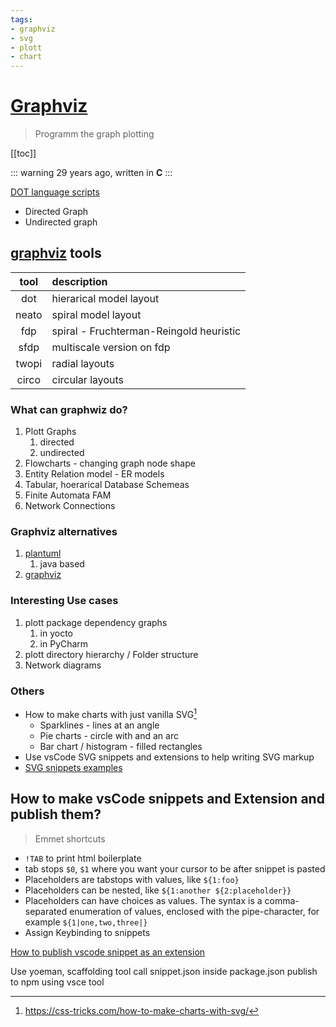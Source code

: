 ```yaml
---
tags:
- graphviz
- svg
- plott
- chart
---
```


# [Graphviz]

> Programm the graph plotting

[[toc]]

::: warning
29 years ago, written in **C**
:::

[DOT language scripts](https://en.wikipedia.org/wiki/DOT_(graph_description_language))

  * Directed Graph
  * Undirected graph

## [graphviz] tools

tool  | description
:----:|:-------------
dot   |  hierarical model layout
neato |  spiral model layout
fdp   |  spiral - Fruchterman-Reingold heuristic
sfdp  |  multiscale version on fdp
twopi |  radial layouts
circo |  circular layouts

### What can graphwiz do?

1. Plott Graphs
   1. directed
   2. undirected
2. Flowcharts - changing graph node shape
3. Entity Relation model - ER models
4. Tabular, hoerarical Database Schemeas
5. Finite Automata FAM
6. Network Connections

### Graphviz alternatives

1. [plantuml]
   1. java based
2. [graphviz]

### Interesting Use cases

1. plott package dependency graphs
   1. in yocto
   2. in PyCharm
2. plott directory hierarchy / Folder structure
3. Network diagrams

### Others

* How to make charts with just vanilla SVG[^1]
  * Sparklines - lines at an angle
  * Pie charts - circle with and an arc
  * Bar chart / histogram - filled rectangles
* Use vsCode SVG snippets and extensions to help writing SVG markup
* [SVG snippets examples](https://github.com/jorgeatgu/SVG-Snippets)

## How to make vsCode snippets and Extension and publish them?

> Emmet shortcuts

* `!TAB` to print html boilerplate
* tab stops `$0`, `$1` where you want your cursor to be after snippet is pasted
* Placeholders are tabstops with values, like `${1:foo}`
* Placeholders can be nested, like `${1:another ${2:placeholder}}`
* Placeholders can have choices as values. The syntax is a comma-separated enumeration of values, enclosed with the pipe-character, for example `${1|one,two,three|}`
* Assign Keybinding to snippets

[How to publish vscode snippet as an extension](https://medium.com/@makhmud.islamov/publish-your-vs-code-snippet-extension-in-4-steps-2ed7cc4fccc3)

Use yoeman, scaffolding tool
call snippet.json inside package.json
publish to npm using vsce tool

[publishing extension]: https://code.visualstudio.com/api/working-with-extensions/publishing-extension
[plantuml]: https://plantuml.com/
[graphviz]: https://www.graphviz.org/
[snippets]: https://code.visualstudio.com/docs/editor/userdefinedsnippets

[^1]: https://css-tricks.com/how-to-make-charts-with-svg/


